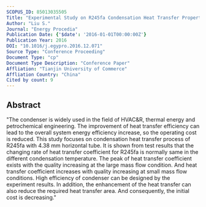 ```yaml
---
SCOPUS_ID: 85013035505
Title: "Experimental Study on R245fa Condensation Heat Transfer Properties in Horizontal Tube"
Author: "Liu S."
Journal: "Energy Procedia"
Publication Date: {'$date': '2016-01-01T00:00:00Z'}
Publication Year: 2016
DOI: "10.1016/j.egypro.2016.12.071"
Source Type: "Conference Proceeding"
Document Type: "cp"
Document Type Description: "Conference Paper"
Affliation: "Tianjin University of Commerce"
Affliation Country: "China"
Cited by count: 9
---
```


## Abstract
"The condenser is widely used in the field of HVAC&R, thermal energy and petrochemical engineering. The improvement of heat transfer efficiency can lead to the overall system energy efficiency increase, so the operating cost is reduced. This study focuses on condensation heat transfer process of R245fa with 4.38 mm horizontal tube. It is shown from test results that the changing rate of heat transfer coefficient for R245fa is normally same in the different condensation temperature. The peak of heat transfer coefficient exists with the quality increasing at the large mass flow condition. And heat transfer coefficient increases with quality increasing at small mass flow conditions. High efficiency of condenser can be designed by the experiment results. In addition, the enhancement of the heat transfer can also reduce the required heat transfer area. And consequently, the initial cost is decreasing."
